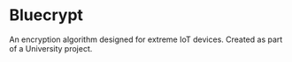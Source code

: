 # Bluecrypt
An encryption algorithm designed for extreme IoT devices. Created as part of a University project.
